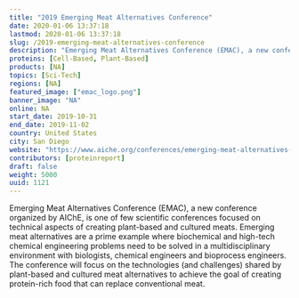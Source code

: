 ```yaml
---
title: "2019 Emerging Meat Alternatives Conference"
date: 2020-01-06 13:37:18
lastmod: 2020-01-06 13:37:18
slug: /2019-emerging-meat-alternatives-conference
description: "Emerging Meat Alternatives Conference (EMAC), a new conference organized by AIChE, is one of few scientific conferences focused on technical aspects of creating plant-based and cultured meats. Emerging meat alternatives are a prime example where biochemical and high-tech chemical engineering problems need to be solved in a multidisciplinary environment with biologists, chemical engineers and bioprocess engineers."
proteins: [Cell-Based, Plant-Based]
products: [NA]
topics: [Sci-Tech]
regions: [NA]
featured_image: ["emac_logo.png"]
banner_image: "NA"
online: NA
start_date: 2019-10-31
end_date: 2019-11-02
country: United States
city: San Diego
website: "https://www.aiche.org/conferences/emerging-meat-alternatives-conference/2019"
contributors: [proteinreport]
draft: false
weight: 5000
uuid: 1121
---
```

Emerging Meat Alternatives Conference (EMAC), a new conference organized by AIChE, is one of few scientific conferences focused on technical aspects of creating plant-based and cultured meats. Emerging meat alternatives are a prime example where biochemical and high-tech chemical engineering problems need to be solved in a multidisciplinary environment with biologists, chemical engineers and bioprocess engineers. 
The conference will focus on the technologies (and challenges) shared by plant-based and cultured meat alternatives to achieve the goal of creating protein-rich food that can replace conventional meat.
